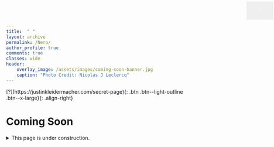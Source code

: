 ```yaml
---
title:  " "
layout: archive
permalink: /Nero/
author_profile: true
comments: true
classes: wide
header:
    overlay_image: /assets/images/coming-soon-banner.jpg
    caption: "Photo Credit: Nicolas J Leclercq"
---
```


<html>
<head>
<style>
.button {
  border: none;
  color: #f3f6f6;
  padding: 16px 32px;
  text-align: center;
  text-decoration: none;
  display: inline-block;
  font-size: 16px;
  margin: 4px 2px;
  transition-duration: 0.4s;
  position:absolute;
  top:0;
  right:0;
  cursor: pointer;
}

.button1 {
  background-color: #f3f6f6; 
  color: #f3f6f6; 
  border: 2px solid #f3f6f6;
}

.button1:hover {
  background-color: #4CAF50;
  color: red;
}

</style>
</head>
<body>

<button class="button button1" onclick="window.location.href='https://justinkleidermacher.com/secret-page/';">?</button>

</body>
</html>
[?](https://justinkleidermacher.com/secret-page){: .btn .btn--light-outline .btn--x-large}{: .align-right}

# Coming Soon

<details>
  <summary>This page is under construction. </summary>
  
  <span style="font-family:Courier; font-size:0.5em; color:blue;"> YMNX UFLJ NX STY BMFY NY XJJRX - XHFS YMJ YTU WNLMY KTW FS NSANXNGQJ GZYYTS </span>
  
</details>





